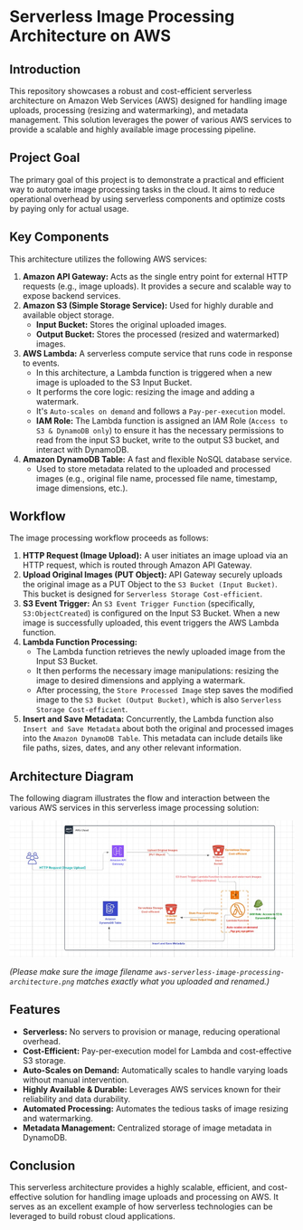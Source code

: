 # Serverless Image Processing Architecture on AWS

## Introduction

This repository showcases a robust and cost-efficient serverless architecture on Amazon Web Services (AWS) designed for handling image uploads, processing (resizing and watermarking), and metadata management. This solution leverages the power of various AWS services to provide a scalable and highly available image processing pipeline.

## Project Goal

The primary goal of this project is to demonstrate a practical and efficient way to automate image processing tasks in the cloud. It aims to reduce operational overhead by using serverless components and optimize costs by paying only for actual usage.

## Key Components

This architecture utilizes the following AWS services:

1.  **Amazon API Gateway:** Acts as the single entry point for external HTTP requests (e.g., image uploads). It provides a secure and scalable way to expose backend services.
2.  **Amazon S3 (Simple Storage Service):** Used for highly durable and available object storage.
    * **Input Bucket:** Stores the original uploaded images.
    * **Output Bucket:** Stores the processed (resized and watermarked) images.
3.  **AWS Lambda:** A serverless compute service that runs code in response to events.
    * In this architecture, a Lambda function is triggered when a new image is uploaded to the S3 Input Bucket.
    * It performs the core logic: resizing the image and adding a watermark.
    * It's `Auto-scales on demand` and follows a `Pay-per-execution` model.
    * **IAM Role:** The Lambda function is assigned an IAM Role (`Access to S3 & DynamoDB only`) to ensure it has the necessary permissions to read from the input S3 bucket, write to the output S3 bucket, and interact with DynamoDB.
4.  **Amazon DynamoDB Table:** A fast and flexible NoSQL database service.
    * Used to store metadata related to the uploaded and processed images (e.g., original file name, processed file name, timestamp, image dimensions, etc.).

## Workflow

The image processing workflow proceeds as follows:

1.  **HTTP Request (Image Upload):** A user initiates an image upload via an HTTP request, which is routed through Amazon API Gateway.
2.  **Upload Original Images (PUT Object):** API Gateway securely uploads the original image as a PUT Object to the `S3 Bucket (Input Bucket)`. This bucket is designed for `Serverless Storage Cost-efficient`.
3.  **S3 Event Trigger:** An `S3 Event Trigger Function` (specifically, `S3:ObjectCreated`) is configured on the Input S3 Bucket. When a new image is successfully uploaded, this event triggers the AWS Lambda function.
4.  **Lambda Function Processing:**
    * The Lambda function retrieves the newly uploaded image from the Input S3 Bucket.
    * It then performs the necessary image manipulations: resizing the image to desired dimensions and applying a watermark.
    * After processing, the `Store Processed Image` step saves the modified image to the `S3 Bucket (Output Bucket)`, which is also `Serverless Storage Cost-efficient`.
5.  **Insert and Save Metadata:** Concurrently, the Lambda function also `Insert and Save Metadata` about both the original and processed images into the `Amazon DynamoDB Table`. This metadata can include details like file paths, sizes, dates, and any other relevant information.

## Architecture Diagram

The following diagram illustrates the flow and interaction between the various AWS services in this serverless image processing solution:

![AWS Serverless Image Processing Architecture Diagram](aws_.png)

*(Please make sure the image filename `aws-serverless-image-processing-architecture.png` matches exactly what you uploaded and renamed.)*

## Features

* **Serverless:** No servers to provision or manage, reducing operational overhead.
* **Cost-Efficient:** Pay-per-execution model for Lambda and cost-effective S3 storage.
* **Auto-Scales on Demand:** Automatically scales to handle varying loads without manual intervention.
* **Highly Available & Durable:** Leverages AWS services known for their reliability and data durability.
* **Automated Processing:** Automates the tedious tasks of image resizing and watermarking.
* **Metadata Management:** Centralized storage of image metadata in DynamoDB.

## Conclusion

This serverless architecture provides a highly scalable, efficient, and cost-effective solution for handling image uploads and processing on AWS. It serves as an excellent example of how serverless technologies can be leveraged to build robust cloud applications.
